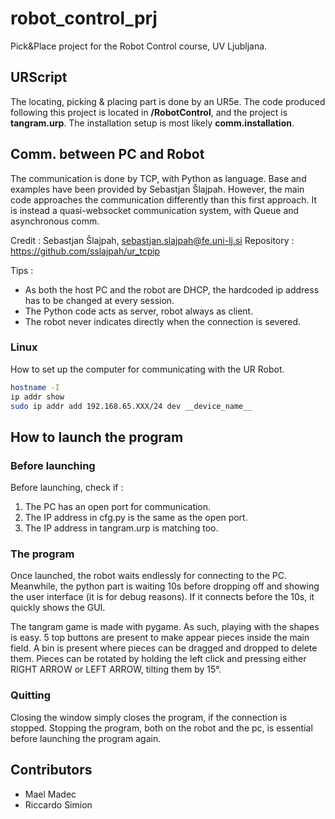 # robot_control_prj

Pick&Place project for the Robot Control course, UV Ljubljana.

## URScript 

The locating, picking & placing part is done by an UR5e.
The code produced following this project is located in **/RobotControl**,
and the project is **tangram.urp**. The installation setup is most likely **comm.installation**.

## Comm. between PC and Robot

The communication is done by TCP, with Python as language.
Base and examples have been provided by Sebastjan Šlajpah.
However, the main code approaches the communication differently than this first approach.
It is instead a quasi-websocket communication system, with Queue and asynchronous comm.

Credit : Sebastjan Šlajpah, sebastjan.slajpah@fe.uni-lj.si
Repository : https://github.com/sslajpah/ur_tcpip

Tips :
- As both the host PC and the robot are DHCP, the hardcoded ip address has to be changed at every session.
- The Python code acts as server, robot always as client.
- The robot never indicates directly when the connection is severed.

### Linux

How to set up the computer for communicating with the UR Robot.
```bash
hostname -I 
ip addr show
sudo ip addr add 192.168.65.XXX/24 dev __device_name__
```

## How to launch the program

### Before launching

Before launching, check if :
1. The PC has an open port for communication.
2. The IP address in cfg.py is the same as the open port.
3. The IP address in tangram.urp is matching too.

### The program

Once launched, the robot waits endlessly for connecting to the PC.
Meanwhile, the python part is waiting 10s before dropping off and showing the user interface (it is for debug reasons). If it connects before the 10s, it quickly shows the GUI.

The tangram game is made with pygame. As such, playing with the shapes is easy.
5 top buttons are present to make appear pieces inside the main field. A bin is present where pieces can be dragged and dropped to delete them. Pieces can be rotated by holding the left click and pressing either RIGHT ARROW or LEFT ARROW, tilting them by 15°.

### Quitting

Closing the window simply closes the program, if the connection is stopped.
Stopping the program, both on the robot and the pc, is essential before launching the program again.

## Contributors

- Mael Madec
- Riccardo Simion
